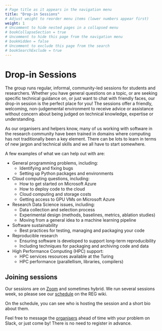 ```yaml
---
# Page title as it appears in the navigation menu
title: "Drop-in Sessions"
# Adjust weight to reorder menu items (lower numbers appear first)
weight: 1
# Uncomment to hide nested pages in a collapsed menu
# bookCollapseSection = true
# Uncomment to hide this page from the navigation menu
# bookHidden = false
# Uncomment to exclude this page from the search
# bookSearchExclude = true
---
```


# Drop-in Sessions

The group runs regular, informal, community-led sessions for students and researchers.
Whether you have general questions on a topic, or are seeking specific technical guidance on, or just want to chat with friendly faces, our drop-in session is the perfect place for you!
The sessions offer a friendly, welcoming, non-judgemental environment to receive advice or assistance without concern about being judged on technical knowledge, expertise or understanding.

As our organisers and helpers know, many of us working with software in the research community have been trained in domains where computing has not traditionally been a key element.
There can be lots to learn in terms of new jargon and technical skills and we all have to start somewhere.

A few examples of what we can help out with are:

- General programming problems, including:
    - Identifying and fixing bugs
    - Setting up Python packages and environments
- Cloud computing questions, including:
    - How to get started on Microsoft Azure
    - How to deploy code to the cloud
    - Cloud computing and storage costs
    - Getting access to GPU VMs on Microsoft Azure
- Research Data Science issues, including:
    - Data collection and selection process
    - Experimental design (methods, baselines, metrics, ablation studies)
    - Moving from a general idea to a machine learning pipeline
- Software sustainability
    - Best practices for testing, managing and packaging your code
- Reproducible research
    - Ensuring software is developed to support long-term reproducibility
    - Including techniques for packaging and archiving code and data
- High Performance Computing (HPC) support:
    - HPC services resources available at the Turing
    - HPC performance (parallellism, libraries, compilers)

## Joining sessions

Our sessions are on [Zoom](https://github.com/alan-turing-institute/research-engineering-group/wiki/The-REGistry#video-call-links) and sometimes hybrid.
We run several sessions week, so please see our [schedule](https://github.com/alan-turing-institute/research-engineering-group/wiki/Drop%E2%80%90in-Sessions#schedule) on the REG wiki.

On the schedule, you can see who is hosting the session and a short bio about them.

Feel free to message the [organisers](https://github.com/alan-turing-institute/research-engineering-group/wiki/Drop%E2%80%90in-Sessions#organisers) ahead of time with your problem on Slack, or just come by!
There is no need to register in advance.
